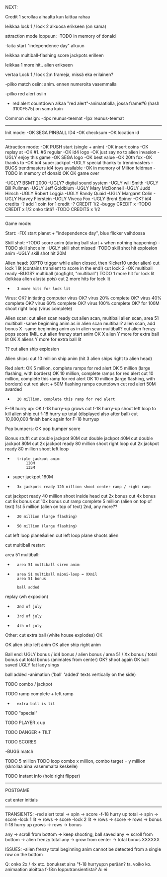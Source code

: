 NEXT:

Credit 1 scrollaa alhaalta kun laittaa rahaa

leikkaa lock 1 / lock 2 alkuosa erikseen (on sama)


attraction mode loppuun:
	-TODO	in memory of donald

-laita start "independence day" alkuun

leikkaa multiball-flashing score jackpots erilleen

leikkaa 1 more hit.. alien erikseen



vertaa Lock 1 / lock 2:n frameja, missä eka erilainen?

-pilko match osiin: anim. ennen numeroita vasemmalla


-pilko red alert osiin
 * red alert countdown alkaa "red alert"-animaatiolla, jossa frame#6 (hash 3100F575) on sama kuin 



Common design:
-4px reunus-teemat
-1px reunus-teemat







-------------------------------------------------------------------------------

Init mode:
-OK		SEGA PINBALL ID4
-OK		checksum
-OK		location id

-------------------------------------------------------------------------------

Attraction mode:
-OK		PUSH start (single + anim)
-OK		insert coins
-OK		replay at
-OK		#1..#6 regular
-OK		id4 logo
-OK		just say no to alien invasion
-UGLY	enjoy this game
-OK		SEGA logo
-OK		best value
-OK		20th fox
-OK		thanks to
-OK		id4 super jackpot
-UGLY	special thanks to trendmasters
-BUGS	trendmasters id4 toys available
-OK		in memory of Milton feldman
-TODO	in memory of donald
OK		<score>	
OK		game over

-UGLY?	BSMT 2000
-UGLY?	digital sound system
-UGLY	will Smith
-UGLY	Bill Pullman
-UGLY	Jeff Goldblum
-UGLY	Mary McDonnell
-UGLY	Judd Hirsch
-UGLY	Robert Loggia
-UGLY	Randy Quaid
-UGLY	Margaret Colin
-UGLY	Harvey Fierstein
-UGLY	Viveca Fox
-UGLY	Brent Spiner
-OK? 	id4 credits
-?		add 1 coin for 1 credit
-? 		CREDIT 1/2
-buggy	CREDIT x 
-TODO 	CREDIT x 1/2  onko tätä?
-TODO 	CREDITS x 1/2

-------------------------------------------------------------------------------

Game mode:

Start:
-FIX	start planet + "independence day", blue flicker vaihdossa


Skill shot:
-TODO	score anim (during ball start + when nothing happening)
-TODO 	skill shot aim
-UGLY 	skill shot missed
-TODO	skill shot hit explosion anim
-UGLY 	skill shot hit 20M


Alien head: (OPTO trigger while alien closed, then Kicker10 under alien)
cut 	lock 1 lit (contains transient to score in the end!)
cut		lock 2
-OK		multiball ready
-BUGS?	multiball (dogfight, "multiball")
TODO 	1 more hit for lock lit (leikkaa alien alusta pois)
cut 	2 more hits for lock lit
-	 	3 more hits for lock lit


Virus:
OK?		initiating computer virus
OK?		virus 20% complete
OK?		virus 40% complete
OK?		virus 60% complete
OK?		virus 100% complete
OK?		for 100M shoot right loop (virus complete)


Alien scan:
cut 	alien scan ready
cut 	alien scan, multiball
		alien scan, area 51 multiball -same beginning anim as in alien scan multiball?
		alien scan, add bonus X -same beginning anim as in alien scan multiball?
cut		alien frenzy - pops score 1MIL
cut		alien frenzy start anim
OK		X alien Y more for extra ball lit 
OK		X aliens Y more for extra ball lit
		
??
cut 	alien ship explosion


Alien ships:
cut	10 million ship anim (hit 3 alien ships right to alien head)



Red alert:
OK		5 million, complete ramps for red alert
OK		5 million (large flashing, with borders)
OK		10 million, complete ramps for red alert
cut		10 million, complete this ramp for red alert
OK		10 million (large flashing, with borders)
cut		red alert + 50M flashing ramps countdown
cut		red alert 50M avarded
		
-		20 million, complete this ramp for red alert

F-18 hurry up:
OK		f-18 hurry-up grows
cut		f-18 hurry-up shoot left loop to kill alien ship
cut		f-18 hurry up total (displayed also after ball)
cut		10,000,000 finish bank again for F-18 hurryup


Pop bumpers:
OK		pop bumper score


Bonus stuff:
cut 	double jackpot 90M
cut 	double jackpot 40M
cut 	double jackpot 80M
cut		2x jackpot ready 80 million shoot right loop
cut		2x jackpot ready 80 million shoot left loop

-		triple jackpot anim
			120M
			135M

- super jackpot 
		160M
			
-		3x jackpots ready 120 million shoot center ramp / right ramp		

cut		jackpot ready 40 million shoot inside head
cut		2x bonus
cut		4x bonus
cut		8x bonus
cut		10x bonus
cut		ramp complete
		5 million (alien on top of text) 1st 
		5 million (alien on top of text) 2nd, any more??
-		20 million (large flashing)
-		50 million (large flashing)
cut		left loop plane&alien
cut		left loop plane shoots alien

cut 	multiball restart

area 51 multiball:
-		area 51 multiball siren anim
-		area 51 multiball mioni-loop = XXmil
		area 51 bonus
		
		ball added
replay (wh exposion)


-		2nd of july
-		3rd of july
-		4th of july


Other:
cut		extra ball (white house explodes)
OK		<score>

OK		alien ship left anim
OK		alien ship right anim



Ball end:
UGLY	bonus / id4 bonus / alien bonus / area 51 / Xx bonus / total bonus
cut		total bonus (animates from center)
OK?		shoot again
OK		ball saved
UGLY	fat lady sings
		
		


ball added -animation ('ball' 'added' texts vertically on the side)


TODO	combo / jackpot

TODO 	ramp complete + left ramp


-		extra ball is lit


TODO	"special"


TODO	PLAYER x up


TODO	DANGER + TILT

TODO	SCORES

-BUGS	match


TODO	5 million
TODO	loop combo x million, combo target = y million (skrollaa aina vasemmalta keskelle)


TODO	Instant info (hold right flipper)

-------------------------------------------------------------------------------

POSTGAME

cut		enter initials




-------------------------------------------------------------------------------

TRANSIENTS:
-red alert total -> spin -> score
-f-18 hurry up total -> spin -> score
-lock 1 lit -> rows -> score
-lock 2 lit -> rows -> score
<score> -> rows -> bonus
f-18 hurry up grows -> rows -> bonus


any -> scroll from bottom -> keep shooting, ball saved 
any -> scroll from bottom -> alien frenzy total
any -> grow from center -> total bonus XXXXXX 


ISSUES:
-alien frenzy total beginning anim cannot be detected from a single row on the bottom

Q: onko 2x / 4x etc. bonukset aina "f-18 hurryup:n perään? ts. voiko ko. animaation aloittaa f-18:n lopputransientista? 
A: ei
